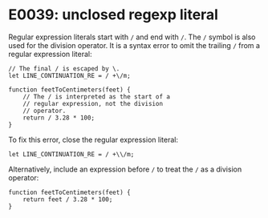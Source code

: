 # E0039: unclosed regexp literal

Regular expression literals start with `/` and end with `/`. The `/` symbol is
also used for the division operator. It is a syntax error to omit the trailing
`/` from a regular expression literal:

    // The final / is escaped by \.
    let LINE_CONTINUATION_RE = / +\/m;

    function feetToCentimeters(feet) {
        // The / is interpreted as the start of a
        // regular expression, not the division
        // operator.
        return / 3.28 * 100;
    }

To fix this error, close the regular expression literal:

    let LINE_CONTINUATION_RE = / +\\/m;

Alternatively, include an expression before `/` to treat the `/` as a division
operator:

    function feetToCentimeters(feet) {
        return feet / 3.28 * 100;
    }
